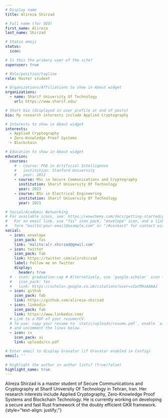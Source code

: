 ```yaml
---
# Display name
title: Alireza Shirzad

# Full name (for SEO)
first_name: Alireza
last_name: Shirzad

# Status emoji
status:
  icon: 

# Is this the primary user of the site?
superuser: true

# Role/position/tagline
role: Master student

# Organizations/Affiliations to show in About widget
organizations:
  - name: Sharif University Of Technology
    url: https://www.sharif.edu/

# Short bio (displayed in user profile at end of posts)
bio: My research interests include Applied Cryptography

# Interests to show in About widget
interests:
  - Applied Cryptography
  - Zero-Knowledge Proof Systems
  - Blockchain

# Education to show in About widget
education:
  courses:
    # - course: PhD in Artificial Intelligence
    #   institution: Stanford University
    #   year: 2012
    - course: MSc in Secure Communications and Cryptography
      institution: Sharif University Of Technology
      year: 2023
    - course: BSc in Electrical Engineering
      institution: Sharif University Of Technology
      year: 2021

# Social/Academic Networking
# For available icons, see: https://wowchemy.com/docs/getting-started/page-builder/#icons
#   For an email link, use "fas" icon pack, "envelope" icon, and a link in the
#   form "mailto:your-email@example.com" or "/#contact" for contact widget.
social:
  - icon: envelope
    icon_pack: fas
    link: 'malito:alr.shirzad@gmail.com'
  - icon: twitter
    icon_pack: fab
    link: https://twitter.com/alirshirzad
    label: Follow me on Twitter
    display:
      header: true
  # - icon: graduation-cap # Alternatively, use `google-scholar` icon from `ai` icon pack
  #   icon_pack: fas
  #   link: https://scholar.google.co.uk/citations?user=sIwtMXoAAAAJ
  - icon: github
    icon_pack: fab
    link: https://github.com/alireza-shirzad
  - icon: linkedin
    icon_pack: fab
    link: https://www.linkedin.com/
  # Link to a PDF of your resume/CV.
  # To use: copy your resume to `static/uploads/resume.pdf`, enable `ai` icons in `params.yaml`,
  # and uncomment the lines below.
  - icon: cv
    icon_pack: ai
    link: uploads/cv.pdf

# Enter email to display Gravatar (if Gravatar enabled in Config)
email: ''

# Highlight the author in author lists? (true/false)
highlight_name: true
---
```


Alireza Shirzad is a master student of Secure Communications and Cryptography at Sharif University Of Technology in Tehran, Iran. Her research interests include Applied Cryptography, Zero-Knowledge Proof Systems and Blockchain Technology. He is currently working on developing a secure and fast Rust framework of the doubly efficient GKR framework.
{style="text-align: justify;"}
